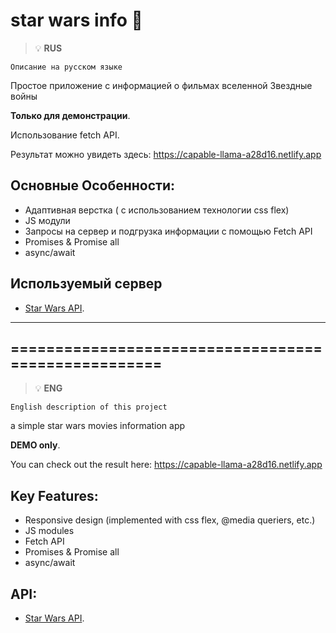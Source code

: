# star wars info 🌌 

> :bulb: **RUS** 

``` Описание на русском языке ```

Простое приложение с информацией о фильмах вселенной Звездные войны

**Только для демонстрации**.  

Использование fetch API. 

Результат можно увидеть здесь: https://capable-llama-a28d16.netlify.app



## Основные Особенности:
- Адаптивная верстка ( с использованием технологии css flex)
- JS модули
- Запросы на сервер и подгрузка информации с помощью Fetch API
- Promises & Promise all
- async/await

## Используемый сервер
- [Star Wars API](https://swapi.dev).


---
====================================================
---



> :bulb: **ENG** 

``` English description of this project ```

a simple star wars movies information app

**DEMO only**.  

You can check out the result here: https://capable-llama-a28d16.netlify.app

 

## Key Features:
- Responsive design (implemented with css flex, @media queriers, etc.)
- JS modules
- Fetch API
- Promises & Promise all
- async/await

## API:
- [Star Wars API](https://swapi.dev).
